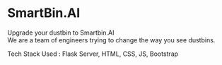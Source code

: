 # SmartBin.AI

Upgrade your dustbin to Smartbin.AI<br>
We are a team of engineers trying to change the way you see dustbins.

Tech Stack Used : Flask Server, HTML, CSS, JS, Bootstrap
